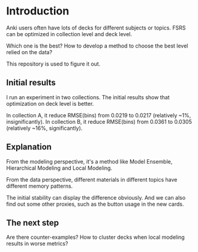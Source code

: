 # Introduction

Anki users often have lots of decks for different subjects or topics. FSRS can be optimized in collection level and deck level. 

Which one is the best? How to develop a method to choose the best level relied on the data?

This repository is used to figure it out.

## Initial results

I run an experiment in two collections. The initial results show that optimization on deck level is better. 

In collection A, it reduce RMSE(bins) from 0.0219 to 0.0217 (relatively ~1%, insignificantly). In collection B, it reduce RMSE(bins) from 0.0361 to 0.0305 (relatively ~16%, significantly).

## Explanation

From the modeling perspective, it's a method like Model Ensemble, Hierarchical Modeling and Local Modeling.

From the data perspective, different materials in different topics have different memory patterns.

The initial stability can display the difference obviously. And we can also find out some other proxies, such as the button usage in the new cards.

## The next step

Are there counter-examples? How to cluster decks when local modeling results in worse metrics?
